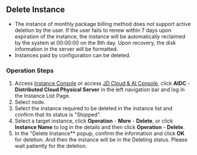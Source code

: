 ## Delete Instance

- The instance of monthly package billing method does not support active deletion by the user. If the user fails to renew within 7 days upon expiration of the instance, the instance will be automatically reclaimed by the system at 00:00:00 on the 8th day. Upon recovery, the disk information in the server will be formatted.</br>
- Instances paid by configuration can be deleted.</br>

### Operation Steps
1. Access [Instance Console](https://cps-edge-console.jdcloud.com/instance/list) or access [JD Cloud & AI Console](https://console.jdcloud.com/overview), click **AIDC** - **Distributed Cloud Physical Server** in the left navigation bar and log in the Instance List Page.</br>
2. Select node.</br>
3. Select the instance required to be deleted in the instance list and confirm that its status is "Stopped".</br>
4. Select a target instance, click **Operation** - **More** - **Delete**, or click **Instance Name** to log in the details and then click **Operation** - **Delete**.</br>
5. In the "Delete Instance** popup, confirm the information and click **OK** for deletion. And then the instance will be in the Deleting status. Please wait patiently for the deletion.
